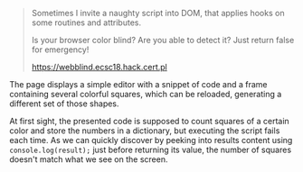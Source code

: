 >Sometimes I invite a naughty script into DOM, that applies hooks on some routines and attributes.
>
>Is your browser color blind? Are you able to detect it? Just return false for emergency!
>
>https://webblind.ecsc18.hack.cert.pl

The page displays a simple editor with a snippet of code and a frame containing several colorful squares, which can be reloaded, generating a different set of those shapes.

At first sight, the presented code is supposed to count squares of a certain color and store the numbers in a dictionary, but executing the script fails each time. As we can quickly discover by peeking into results content using `console.log(result);` just before returning its value, the number of squares doesn't match what we see on the screen.

